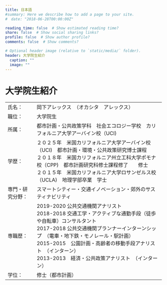 ```yaml
---
title: 日本語
#summary: Here we describe how to add a page to your site.
#　date: "2018-06-28T00:00:00Z"

reading_time: false  # Show estimated reading time?
share: false  # Show social sharing links?
profile: false  # Show author profile?
comments: false  # Show comments?

# Optional header image (relative to `static/media/` folder).
header: 大学院生紹介
  caption: ""
  image: ""
---
```

# 大学院生紹介

|   |  |  
| ------------------| ------------------------------ |
| 氏名：   | 岡下アレックス　（オカシタ　アレックス）     |
| 職位：   | 大学院生|
| 所属：   | 都市計画・公共政策学科　社会エコロジー学校　カリフォルニア大学アーバイン校（UCI)|
| 学歴：  | ２０２５年　米国カリフォルニア大学アーバイン校（UCI)　都市計画・環境・公共政策研究博士課程 <br/>２０１８年　米国カリフォルニア州立工科大学ポモナ校（CPP)　都市計画研究科修士課程修了　　修士  <br/> ２０１５年　米国カリフォルニア大学ロサンゼルス校（UCLA)　地理学部卒業　学士|
| 専門・研究分野： | スマートシティー・交通イノベーション・郊外のサスティナビリティ|
| 専職歴：  | 2019-2020 公共交通機関アナリスト <br/> 2018-2018 交通工学・アクティブな通勤手段（徒歩や自転車）コンサルタント  <br/> 2017-2018 公共交通機関プランナーインターンシップ　（電車・地下鉄・モノレール・駅計画） <br/> 2015-2015　公園計画・高齢者の移動手段アナリスト　（インターン）<br/> 2013-2013　経済・公共政策アナリスト　（インターン）|
| 学位：| 修士（都市計画）|


　
　
　
　
　

      
　
